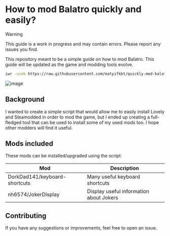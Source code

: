 # How to mod Balatro quickly and easily?

> [!WARNING]
> This guide is a work in progress and may contain errors. Please report any issues you find.

This repository meant to be a simple guide on how to mod Balatro. This guide will be updated as the game and modding tools evolve.

```sh
iwr -useb https://raw.githubusercontent.com/matyifkbt/quickly-mod-balatro/master/setup.ps1 | iex
```

![image](https://github.com/user-attachments/assets/dea0b65e-6a03-4285-9600-0580ab43b944)


## Background

I wanted to create a simple script that would allow me to easily install Lovely and Steamodded in order to mod the game, but I ended up creating a full-fledged tool that can be used to install some of my used mods too. I hope other modders will find it useful.

## Mods included

These mods can be installed/upgraded using the script:

| Mod                           | Description                             |
| ----------------------------- | --------------------------------------- |
| DorkDad141/keyboard-shortcuts | Many useful keyboard shortcuts          |
| nh6574/JokerDisplay           | Display useful information about Jokers |

## Contributing

If you have any suggestions or improvements, feel free to open an issue.
